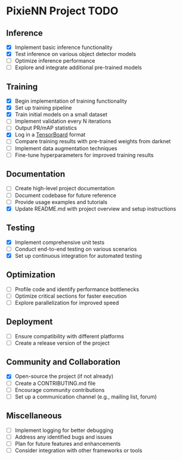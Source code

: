 # PixieNN Project TODO

## Inference
- [x] Implement basic inference functionality
- [x] Test inference on various object detector models
- [ ] Optimize inference performance
- [ ] Explore and integrate additional pre-trained models

## Training
- [x] Begin implementation of training functionality
- [x] Set up training pipeline
- [x] Train initial models on a small dataset
- [ ] Implement validation every N iterations
- [ ] Output PR/mAP statistics
- [x] Log in a [TensorBoard](https://www.tensorflow.org/tensorboard) format
- [ ] Compare training results with pre-trained weights from darknet
- [ ] Implement data augmentation techniques
- [ ] Fine-tune hyperparameters for improved training results

## Documentation
- [ ] Create high-level project documentation
- [ ] Document codebase for future reference
- [ ] Provide usage examples and tutorials
- [x] Update README.md with project overview and setup instructions

## Testing
- [x] Implement comprehensive unit tests
- [ ] Conduct end-to-end testing on various scenarios
- [x] Set up continuous integration for automated testing

## Optimization
- [ ] Profile code and identify performance bottlenecks
- [ ] Optimize critical sections for faster execution
- [ ] Explore parallelization for improved speed

## Deployment
- [ ] Ensure compatibility with different platforms
- [ ] Create a release version of the project

## Community and Collaboration
- [x] Open-source the project (if not already)
- [ ] Create a CONTRIBUTING.md file
- [ ] Encourage community contributions
- [ ] Set up a communication channel (e.g., mailing list, forum)

## Miscellaneous
- [ ] Implement logging for better debugging
- [ ] Address any identified bugs and issues
- [ ] Plan for future features and enhancements
- [ ] Consider integration with other frameworks or tools
